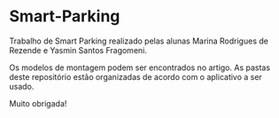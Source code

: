 # Smart-Parking

Trabalho de Smart Parking realizado pelas alunas Marina Rodrigues de Rezende e Yasmin Santos Fragomeni.

Os modelos de montagem podem ser encontrados no artigo. As pastas deste repositório estão organizadas de acordo com o aplicativo a ser usado.

Muito obrigada!
